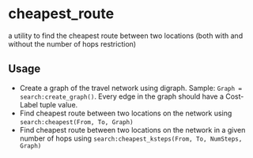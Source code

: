 # cheapest_route
a utility to find the cheapest route between two locations (both with and without the number of hops restriction)

Usage
-----
- Create a graph of the travel network using digraph. Sample: `Graph = search:create_graph()`. Every edge in the graph should have a Cost-Label tuple value.
- Find cheapest route between two locations on the network using `search:cheapest(From, To, Graph)`
- Find cheapest route between two locations on the network in a given number of hops using `search:cheapest_ksteps(From, To, NumSteps, Graph)`
